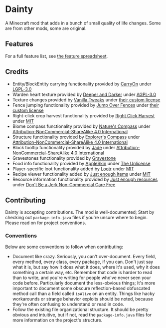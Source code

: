 # Dainty

A Minecraft mod that adds in a bunch of small quality of life changes. Some are from other mods, some are original.

## Features

For a full feature list, see [the feature spreadsheet](https://airtable.com/invite/l?inviteId=invQFnQWsgmLwT0gx&inviteToken=251c5169dbc215d3906cff9ebcb2aee7686c607bd901e0f47a6741e8279dd355&utm_medium=email&utm_source=product_team&utm_content=transactional-alerts).

## Credits

- Entity/BlockEntity carrying functionality provided by [CarryOn](https://github.com/Tschipp/CarryOn/tree/1.21) under [LGPL-3.0](https://www.gnu.org/licenses/lgpl-3.0.en.html)
- Warden heart texture provided by [Deeper and Darker](https://github.com/KyaniteMods/DeeperAndDarker/tree/neoforge-1.21) under [AGPL-3.0](https://www.gnu.org/licenses/agpl-3.0.en.html)
- Texture changes provided by [Vanilla Tweaks](https://vanillatweaks.net/) under [their custom license](https://vanillatweaks.net/terms/)
- Fence jumping functionality provided by [Jump Over Fences](https://gitlab.com/kreezxil/jump-over-fences/) under [their custom license](https://gitlab.com/kreezxil/jump-over-fences/-/blob/1.16.4/README.md?ref_type=heads&plain=1#L13)
- Right-click crop harvest functionality provided by [Right Click Harvest](https://github.com/JamCoreModding/right-click-harvest/tree/main?tab=MIT-1-ov-file) under [MIT](https://opensource.org/license/mit)
- Biome compass functionality provided by [Nature's Compass](https://github.com/MattCzyr/NaturesCompass/tree/neoforge-1.21.1) under [Attribution-NonCommercial-ShareAlike 4.0 International](https://creativecommons.org/licenses/by-nc-sa/4.0/deed.en)
- Structure functionality provided by [Explorer's Compass](https://github.com/MattCzyr/ExplorersCompass/tree/neoforge-1.21.1) under [Attribution-NonCommercial-ShareAlike 4.0 International](https://creativecommons.org/licenses/by-nc-sa/4.0/deed.en)
- Block tooltip functionality provided by [Jade](https://github.com/Snownee/Jade/tree/1.21-neoforge) under [Attribution-NonCommercial-ShareAlike 4.0 International](https://creativecommons.org/licenses/by-nc-sa/4.0/deed.en)
- Gravestones functionality provided by [Gravestone](https://github.com/henkelmax/gravestone/tree/1.21.1)
- Food info functionality provided by [AppleSkin](https://github.com/squeek502/AppleSkin/tree/1.21-neoforge?tab=License-1-ov-file) under [The Unlicense](https://github.com/squeek502/AppleSkin/blob/1.21-neoforge/LICENSE)
- Player-specific loot functionality added by [Lootr](https://github.com/LootrMinecraft/Lootr/tree/1.21) under [MIT](https://opensource.org/license/mit)
- Recipe viewer functionality added by [Just enough Items](https://github.com/mezz/JustEnoughItems) under [MIT](https://opensource.org/license/mit)
- Resource information functionality provided by [Just enough resources](https://github.com/way2muchnoise/JustEnoughResources/tree/master) under [Don't Be a Jerk Non-Commercial Care Free](https://github.com/way2muchnoise/JustEnoughResources/blob/master/LICENSE.md)

## Contributing

Dainty is accepting contributions. The mod is well-documented; Start by checking out `package-info.java` files if you're unsure where to begin. Please read on for project conventions.

### Conventions

Below are some conventions to follow when contributing:

- Document like crazy. Seriously, you can't over-document. Every field, every method, every class, every package, if you can. Don't just say what it is, but say how it does what it does, where it's used, why it does something a certain way, etc. Remember that code is harder to read than to write, and you're writing for people who've never seen your code before. Particularly document the less-obvious things; It's more important to document some obscure reflection-based obfuscated method call than a field called `isAlive` on an entity. Things like hacky workarounds or strange behavior exploits should be noted, because they're often confusing to understand or read in code.
- Follow the existing file organizational structure. It should be pretty obvious and intuitive, but if not, read the `package-info.java` files for more information on the project's structure.